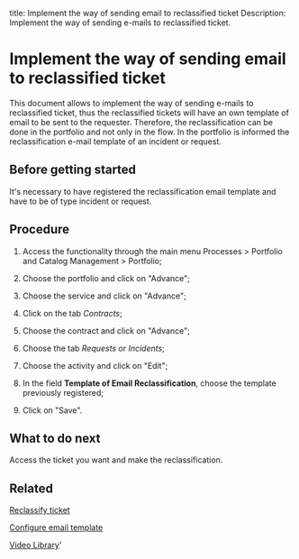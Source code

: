 title: Implement the way of sending email to reclassified ticket
Description: Implement the way of sending e-mails to reclassified ticket.
# Implement the way of sending email to reclassified ticket

This document allows to implement the way of sending e-mails to reclassified ticket, thus the reclassified tickets will have an own template of email to be sent to the requester. Therefore, the reclassification can be done in the portfolio and not only in the flow.
In the portfolio is informed the reclassification e-mail template of an incident or request.

Before getting started
--------------------------

It's necessary to have registered the reclassification email template and have
to be of type incident or request.

Procedure
-------------

1.  Access the functionality through the main menu Processes \> Portfolio and
    Catalog Management \> Portfolio;

2.  Choose the portfolio and click on "Advance";

3.  Choose the service and click on "Advance";

4.  Click on the tab *Contracts*;

5.  Choose the contract and click on "Advance";

6.  Choose the tab *Requests* or *Incidents*;

7.  Choose the activity and click on "Edit";

8.  In the field **Template of Email Reclassification**, choose the template
    previously registered;

9.  Click on "Save".

What to do next
---------------

Access the ticket you want and make the reclassification.

Related
-------

[Reclassify ticket](/en-us/citsmart-platform-9/processes/tickets/use/reclassify-ticket.html)

[Configure email template](/en-us/citsmart-platform-9/platform-administration/email-settings/email-templates-configure-email-template.html)


<i class='fa fa-youtube-play  fa-2x' style='color:#97ce17;vertical-align: middle;'> </i> [Video Library](https://www.youtube.com/playlist?list=PLB5qK2uzf2RPsG8HdkE7qEHB39yEI_T8y)'

<!-- !!! tip "About"

    <b>Product/Version:</b> CITSmart | 9.00 &nbsp;&nbsp;
    <b>Updated:</b>01/03/2021 - Anna Martins
